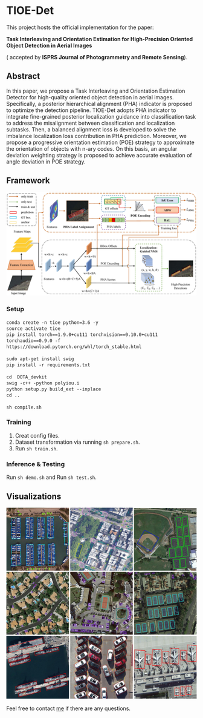 # TIOE-Det

This project hosts the official implementation for the paper: 

**Task Interleaving and Orientation Estimation for High-Precision Oriented Object Detection in Aerial Images** 
<!-- [[paper](https://ieeexplore.ieee.org/abstract/document/9488629)]  -->

( accepted by **ISPRS Journal of Photogrammetry and Remote Sensing**). 



## Abstract
 In this paper, we propose a  Task Interleaving and Orientation Estimation Detector for high-quality oriented object detection in aerial images. Specifically, a posterior hierarchical alignment (PHA) indicator is proposed to optimize the detection pipeline. TIOE-Det adopts PHA indicator to integrate fine-grained posterior localization guidance into classification task to address the misalignment between classification and localization subtasks. Then, a balanced alignment loss is developed to solve the imbalance localization loss contribution in PHA prediction. Moreover, we propose a progressive orientation estimation (POE) strategy to approximate the orientation of objects with n-ary codes. On this basis, an angular deviation weighting strategy is proposed to achieve accurate evaluation of angle deviation in POE strategy.

## Framework
![framework](docs/model.jpg) 

### Setup
```
conda create -n tioe python=3.6 -y
source activate tioe
pip install torch==1.9.0+cu111 torchvision==0.10.0+cu111 torchaudio==0.9.0 -f https://download.pytorch.org/whl/torch_stable.html

sudo apt-get install swig
pip install -r requirements.txt

cd  DOTA_devkit
swig -c++ -python polyiou.i
python setup.py build_ext --inplace
cd ..

sh compile.sh
```



### Training
1. Creat config files.
2. Dataset transformation via running `sh prepare.sh`.
3. Run `sh train.sh`.


### Inference & Testing
Run `sh demo.sh` and Run `sh test.sh`.

## Visualizations
![framework](docs/demo.jpg) 


<!-- ## Citation

If you find our work or code useful in your research, please consider citing:

```
@article{ming2021cfc,
    author={Ming, Qi and Miao, Lingjuan and Zhou, Zhiqiang and Dong, Yunpeng},
    journal={IEEE Transactions on Geoscience and Remote Sensing},
    title={CFC-Net: A Critical Feature Capturing Network for Arbitrary-Oriented Object Detection in Remote-Sensing Images},
    year={2021},
    volume={},
    number={},
    pages={1-14},
    doi={10.1109/TGRS.2021.3095186}
}


``` -->

Feel free to contact [me](chaser.ming@gmail.com)  if there are any questions.


